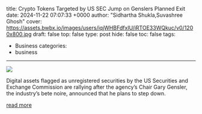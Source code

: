 title: Crypto Tokens Targeted by US SEC Jump on Genslers Planned Exit
date: 2024-11-22 07:07:33 +0000
author: "Sidhartha Shukla,Suvashree Ghosh"
cover: https://assets.bwbx.io/images/users/iqjWHBFdfxIU/iRTOE33WQkuc/v0/1200x800.jpg
draft: false
top: false
type: post
hide: false
toc: false
tags:
  - Business
categories:
  - business
---

![](https://assets.bwbx.io/images/users/iqjWHBFdfxIU/iRTOE33WQkuc/v0/1200x800.jpg)

Digital assets flagged as unregistered securities by the US Securities and Exchange Commission are rallying after the agency’s Chair Gary Gensler, the industry’s bete noire, announced that he plans to step down.

[read more](https://www.bloomberg.com/news/articles/2024-11-22/crypto-tokens-xrp-ada-sol-targeted-by-sec-jump-on-gensler-exit)
